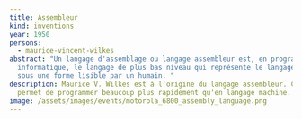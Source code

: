 ```yaml
---
title: Assembleur
kind: inventions
year: 1950
persons:
  - maurice-vincent-wilkes
abstract: "Un langage d'assemblage ou langage assembleur est, en programmation
  informatique, le langage de plus bas niveau qui représente le langage machine
  sous une forme lisible par un humain. "
description: Maurice V. Wilkes est à l'origine du langage assembleur. Ce langage
  permet de programmer beaucoup plus rapidement qu'en langage machine.
image: /assets/images/events/motorola_6800_assembly_language.png
---
```


